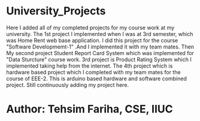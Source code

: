# University_Projects

Here I added all of my completed projects for my course work at my university. The 1st project I implemented when I was at 3rd semester, which was Home Rent web base application. I did this project for the course "Software Developmemt-1" .And I implemented it with my team mates. Then My second project Student Report Card System which was implemented for "Data Sturcture" course work. 3rd project is Product Rating System which I implemented taking  help from the internet. The 4th project which is hardware based project which I completed with my team mates for the course of EEE-2. This is arduino based hardware and software combined project. Still continuously adding my project here.

# Author: Tehsim Fariha, CSE, IIUC
